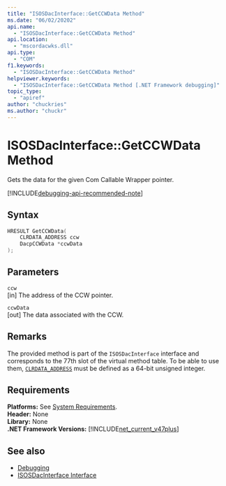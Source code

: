 ```yaml
---
title: "ISOSDacInterface::GetCCWData Method"
ms.date: "06/02/20202"
api.name:
  - "ISOSDacInterface::GetCCWData Method"
api.location:
  - "mscordacwks.dll"
api.type:
  - "COM"
f1.keywords:
  - "ISOSDacInterface::GetCCWData Method"
helpviewer.keywords:
  - "ISOSDacInterface::GetCCWData Method [.NET Framework debugging]"
topic_type:
  - "apiref"
author: "chuckries"
ms.author: "chuckr"
---
```

# ISOSDacInterface::GetCCWData Method

Gets the data for the given Com Callable Wrapper pointer.

[!INCLUDE[debugging-api-recommended-note](../../../../includes/debugging-api-recommended-note.md)]

## Syntax

```cpp
HRESULT GetCCWData(
    CLRDATA_ADDRESS ccw
    DacpCCWData *ccwData
);
```

## Parameters

`ccw`\
[in] The address of the CCW pointer.

`ccwData`\
[out] The data associated with the CCW.

## Remarks

The provided method is part of the `ISOSDacInterface` interface and corresponds to the 77th slot of the virtual method table. To be able to use them, [`CLRDATA_ADDRESS`](../common-data-types-unmanaged-api-reference.md) must be defined as a 64-bit unsigned integer.

## Requirements

**Platforms:** See [System Requirements](../../get-started/system-requirements.md).  
**Header:** None  
**Library:** None  
**.NET Framework Versions:** [!INCLUDE[net_current_v47plus](../../../../includes/net-current-v47plus.md)]  

## See also

- [Debugging](index.md)
- [ISOSDacInterface Interface](isosdacinterface-interface.md)
